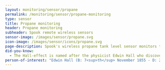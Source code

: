 ```yaml
---
layout: monitoring/sensor/propane
permalink: /monitoring/sensor/propane-monitoring
type: sensor
title: Propane monitoring
header: Propane monitoring
subheader: Spook remote wireless sensors
sensor-image: /images/sensor/propane.svg
icon-image: /images/sensor/icons/propane.svg
page-description: Spook's wireless propane tank level sensor monitors the level of a propane in a tank or container. As the propane level reduces, so does the reading. The sensor converts the reading into a percentage of propane remaining in the tank.
did-you-know:
  - The Hall-effect is named after the physicist Edwin Hall who discovered the effect while he was studying a doctoral degree at University. In 1879 he discovered that when a conductor or semiconductor with current flowing in one direction was introduced perpendicular to a magnetic field a voltage could be measured at right angles to the current path.
person-of-interest: "Edwin Hall (B: 7<sup>th</sup> November 1855 - D: 20<sup>th</sup> November 1938)"
---
```

